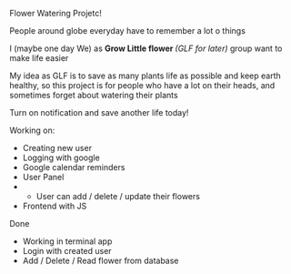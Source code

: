 Flower Watering Projetc! 

People around globe everyday have to remember a lot o things

I (maybe one day We) as <b> Grow Little flower </b> <i>(GLF for later) </i>group want to make life easier

My idea as GLF is to save as many plants life as possible and keep earth healthy, 
so this project is for people who have a lot on their heads, and sometimes forget about watering their plants

Turn on notification and save another life today! 

Working on:
* Creating new user
* Logging with google
* Google calendar reminders
* User Panel
* * User can add / delete / update their flowers
* Frontend with JS

Done
* Working in terminal app
* Login with created user
* Add / Delete / Read flower from database

